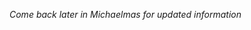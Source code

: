 <!--
.. title: Financial Econometrics I: Week 5
.. slug: michaelmas-term-5
.. date: 2020-01-27 17:51:04 UTC
.. tags: teaching, mfe
.. category: teaching 
.. link: 
.. description: Teaching resources for MFE Financial Econometrics I Week 5
.. type: text
.. jumbotron_color: #002147
.. jumbotron_light: True
.. jumbotron: MFE Financial Econometrics I: Week 5
.. jumbotron_text: Teaching material from Week 5.
-->
*Come back later in Michaelmas for updated information*
